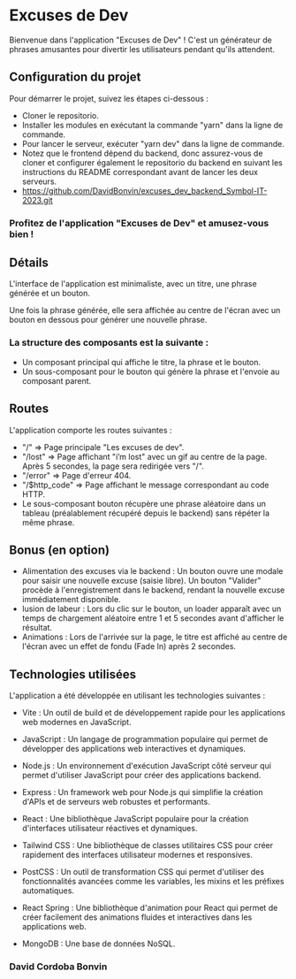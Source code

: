 # Excuses de Dev

Bienvenue dans l'application "Excuses de Dev" ! C'est un générateur de phrases
amusantes pour divertir les utilisateurs pendant qu'ils attendent.

## Configuration du projet

Pour démarrer le projet, suivez les étapes ci-dessous :

 - Cloner le repositorio.
 - Installer les modules en exécutant la commande "yarn" dans la ligne de commande.
 - Pour lancer le serveur, exécuter "yarn dev" dans la ligne de commande.
- Notez que le frontend dépend du backend, donc assurez-vous de cloner et configurer 
également le repositorio du backend en suivant les instructions du README correspondant 
avant de lancer les deux serveurs.
- https://github.com/DavidBonvin/excuses_dev_backend_Symbol-IT-2023.git

### Profitez de l'application "Excuses de Dev" et amusez-vous bien !

## Détails
L'interface de l'application est minimaliste, avec un titre, 
une phrase générée et un bouton. 

Une fois la phrase générée, elle sera affichée au centre de l'écran avec un 
bouton en dessous pour générer une nouvelle phrase.

### La structure des composants est la suivante :

- Un composant principal qui affiche le titre, la phrase et le bouton.
- Un sous-composant pour le bouton qui génère la phrase et l'envoie au composant parent.

## Routes
L'application comporte les routes suivantes :

- "/" => Page principale "Les excuses de dev".
- "/lost" => Page affichant "i’m lost" avec un gif au centre de la page.
Après 5 secondes, la page sera redirigée vers "/".
- "/error" => Page d'erreur 404.
- "/$http_code" => Page affichant le message correspondant au code HTTP.
- Le sous-composant bouton récupère une phrase aléatoire dans un tableau 
(préalablement récupéré depuis le backend) sans répéter la même phrase.

## Bonus (en option)
- Alimentation des excuses via le backend : Un bouton ouvre une modale 
pour saisir une nouvelle excuse (saisie libre). Un bouton "Valider" 
procède à l'enregistrement dans le backend, rendant la nouvelle excuse 
immédiatement disponible.
- lusion de labeur : Lors du clic sur le bouton, un loader apparaît 
avec un temps de chargement aléatoire entre 1 et 5 secondes avant d'afficher le résultat.
- Animations : Lors de l'arrivée sur la page, le titre est affiché 
au centre de l'écran avec un effet de fondu (Fade In) après 2 secondes.


## Technologies utilisées
L'application a été développée en utilisant les technologies suivantes :

- Vite : Un outil de build et de développement rapide pour les applications web modernes en JavaScript.

- JavaScript : Un langage de programmation populaire qui permet de développer des applications web interactives et dynamiques.

- Node.js : Un environnement d'exécution JavaScript côté serveur qui permet d'utiliser JavaScript pour créer des applications backend.

- Express : Un framework web pour Node.js qui simplifie la création d'APIs et de serveurs web robustes et performants.

- React : Une bibliothèque JavaScript populaire pour la création d'interfaces utilisateur réactives et dynamiques.

- Tailwind CSS : Une bibliothèque de classes utilitaires CSS pour créer rapidement des interfaces utilisateur modernes et responsives.

- PostCSS : Un outil de transformation CSS qui permet d'utiliser des fonctionnalités avancées comme les variables, les mixins et les préfixes automatiques.

- React Spring : Une bibliothèque d'animation pour React qui permet de créer facilement des animations fluides et interactives dans les applications web.

- MongoDB : Une base de données NoSQL.


### David Cordoba Bonvin

